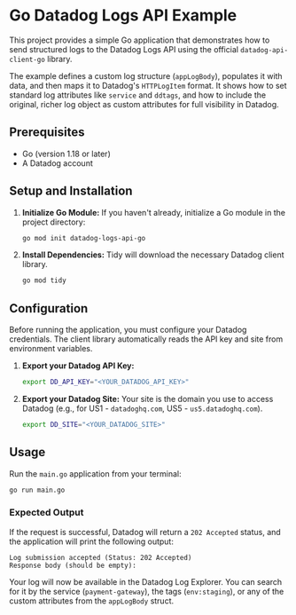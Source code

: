 # Go Datadog Logs API Example

This project provides a simple Go application that demonstrates how to send structured logs to the Datadog Logs API using the official `datadog-api-client-go` library.

The example defines a custom log structure (`appLogBody`), populates it with data, and then maps it to Datadog's `HTTPLogItem` format. It shows how to set standard log attributes like `service` and `ddtags`, and how to include the original, richer log object as custom attributes for full visibility in Datadog.

## Prerequisites

- Go (version 1.18 or later)
- A Datadog account

## Setup and Installation

1.  **Initialize Go Module:**
    If you haven't already, initialize a Go module in the project directory:
    ```sh
    go mod init datadog-logs-api-go
    ```

2.  **Install Dependencies:**
    Tidy will download the necessary Datadog client library.
    ```sh
    go mod tidy
    ```

## Configuration

Before running the application, you must configure your Datadog credentials. The client library automatically reads the API key and site from environment variables.

1.  **Export your Datadog API Key:**
    ```sh
    export DD_API_KEY="<YOUR_DATADOG_API_KEY>"
    ```

2.  **Export your Datadog Site:**
    Your site is the domain you use to access Datadog (e.g., for US1 - `datadoghq.com`, US5 - `us5.datadoghq.com`).
    ```sh
    export DD_SITE="<YOUR_DATADOG_SITE>"
    ```

## Usage

Run the `main.go` application from your terminal:

```sh
go run main.go
```

### Expected Output

If the request is successful, Datadog will return a `202 Accepted` status, and the application will print the following output:

```
Log submission accepted (Status: 202 Accepted)
Response body (should be empty): 
```

Your log will now be available in the Datadog Log Explorer. You can search for it by the service (`payment-gateway`), the tags (`env:staging`), or any of the custom attributes from the `appLogBody` struct.
